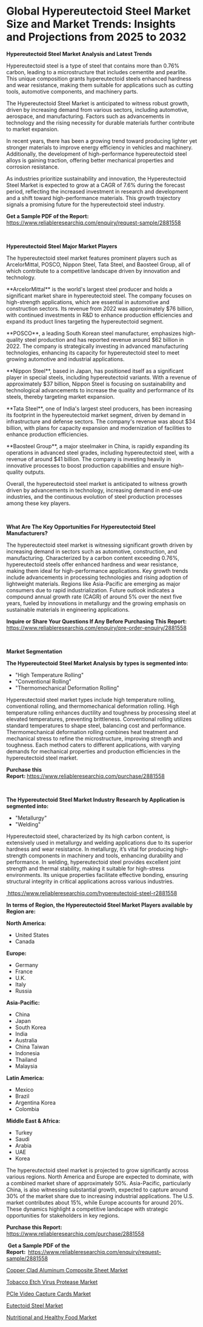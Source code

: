 <p><h1>Global Hypereutectoid Steel Market Size and Market Trends: Insights and Projections from 2025 to 2032</h1></p><p><strong>Hypereutectoid Steel Market Analysis and Latest Trends</strong></p>
<p><p>Hypereutectoid steel is a type of steel that contains more than 0.76% carbon, leading to a microstructure that includes cementite and pearlite. This unique composition grants hypereutectoid steels enhanced hardness and wear resistance, making them suitable for applications such as cutting tools, automotive components, and machinery parts. </p><p>The Hypereutectoid Steel Market is anticipated to witness robust growth, driven by increasing demand from various sectors, including automotive, aerospace, and manufacturing. Factors such as advancements in technology and the rising necessity for durable materials further contribute to market expansion. </p><p>In recent years, there has been a growing trend toward producing lighter yet stronger materials to improve energy efficiency in vehicles and machinery. Additionally, the development of high-performance hypereutectoid steel alloys is gaining traction, offering better mechanical properties and corrosion resistance. </p><p>As industries prioritize sustainability and innovation, the Hypereutectoid Steel Market is expected to grow at a CAGR of 7.6% during the forecast period, reflecting the increased investment in research and development and a shift toward high-performance materials. This growth trajectory signals a promising future for the hypereutectoid steel industry.</p></p>
<p><strong>Get a Sample PDF of the Report:&nbsp;</strong> <a href="https://www.reliableresearchiq.com/enquiry/request-sample/2881558?utm_campaign=1837&utm_medium=2&utm_source=Github&utm_content=ia&utm_term=12032025&utm_id=hypereutectoid-steel">https://www.reliableresearchiq.com/enquiry/request-sample/2881558</a></p>
<p>&nbsp;</p>
<p><strong>Hypereutectoid Steel Major Market Players</strong></p>
<p><p>The hypereutectoid steel market features prominent players such as ArcelorMittal, POSCO, Nippon Steel, Tata Steel, and Baosteel Group, all of which contribute to a competitive landscape driven by innovation and technology.</p><p>**ArcelorMittal** is the world's largest steel producer and holds a significant market share in hypereutectoid steel. The company focuses on high-strength applications, which are essential in automotive and construction sectors. Its revenue from 2022 was approximately $76 billion, with continued investments in R&D to enhance production efficiencies and expand its product lines targeting the hypereutectoid segment.</p><p>**POSCO**, a leading South Korean steel manufacturer, emphasizes high-quality steel production and has reported revenue around $62 billion in 2022. The company is strategically investing in advanced manufacturing technologies, enhancing its capacity for hypereutectoid steel to meet growing automotive and industrial applications.</p><p>**Nippon Steel**, based in Japan, has positioned itself as a significant player in special steels, including hypereutectoid variants. With a revenue of approximately $37 billion, Nippon Steel is focusing on sustainability and technological advancements to increase the quality and performance of its steels, thereby targeting market expansion.</p><p>**Tata Steel**, one of India's largest steel producers, has been increasing its footprint in the hypereutectoid market segment, driven by demand in infrastructure and defense sectors. The company's revenue was about $34 billion, with plans for capacity expansion and modernization of facilities to enhance production efficiencies.</p><p>**Baosteel Group**, a major steelmaker in China, is rapidly expanding its operations in advanced steel grades, including hypereutectoid steel, with a revenue of around $41 billion. The company is investing heavily in innovative processes to boost production capabilities and ensure high-quality outputs.</p><p>Overall, the hypereutectoid steel market is anticipated to witness growth driven by advancements in technology, increasing demand in end-use industries, and the continuous evolution of steel production processes among these key players.</p></p>
<p>&nbsp;</p>
<p><strong>What Are The Key Opportunities For Hypereutectoid Steel Manufacturers?</strong></p>
<p><p>The hypereutectoid steel market is witnessing significant growth driven by increasing demand in sectors such as automotive, construction, and manufacturing. Characterized by a carbon content exceeding 0.76%, hypereutectoid steels offer enhanced hardness and wear resistance, making them ideal for high-performance applications. Key growth trends include advancements in processing technologies and rising adoption of lightweight materials. Regions like Asia-Pacific are emerging as major consumers due to rapid industrialization. Future outlook indicates a compound annual growth rate (CAGR) of around 5% over the next five years, fueled by innovations in metallurgy and the growing emphasis on sustainable materials in engineering applications.</p></p>
<p><strong>Inquire or Share Your Questions If Any Before Purchasing This Report:</strong> <a href="https://www.reliableresearchiq.com/enquiry/pre-order-enquiry/2881558?utm_campaign=1837&utm_medium=2&utm_source=Github&utm_content=ia&utm_term=12032025&utm_id=hypereutectoid-steel">https://www.reliableresearchiq.com/enquiry/pre-order-enquiry/2881558</a></p>
<p>&nbsp;</p>
<p><strong>Market Segmentation</strong></p>
<p><strong>The Hypereutectoid Steel Market Analysis by types is segmented into:</strong></p>
<p><ul><li>"High Temperature Rolling"</li><li>"Conventional Rolling"</li><li>"Thermomechanical Deformation Rolling"</li></ul></p>
<p><p>Hypereutectoid steel market types include high temperature rolling, conventional rolling, and thermomechanical deformation rolling. High temperature rolling enhances ductility and toughness by processing steel at elevated temperatures, preventing brittleness. Conventional rolling utilizes standard temperatures to shape steel, balancing cost and performance. Thermomechanical deformation rolling combines heat treatment and mechanical stress to refine the microstructure, improving strength and toughness. Each method caters to different applications, with varying demands for mechanical properties and production efficiencies in the hypereutectoid steel market.</p></p>
<p><strong>Purchase this Report:&nbsp;</strong><a href="https://www.reliableresearchiq.com/purchase/2881558?utm_campaign=1837&utm_medium=2&utm_source=Github&utm_content=ia&utm_term=12032025&utm_id=hypereutectoid-steel">https://www.reliableresearchiq.com/purchase/2881558</a></p>
<p>&nbsp;</p>
<p><strong>The Hypereutectoid Steel Market Industry Research by Application is segmented into:</strong></p>
<p><ul><li>"Metallurgy"</li><li>"Welding"</li></ul></p>
<p><p>Hypereutectoid steel, characterized by its high carbon content, is extensively used in metallurgy and welding applications due to its superior hardness and wear resistance. In metallurgy, it’s vital for producing high-strength components in machinery and tools, enhancing durability and performance. In welding, hypereutectoid steel provides excellent joint strength and thermal stability, making it suitable for high-stress environments. Its unique properties facilitate effective bonding, ensuring structural integrity in critical applications across various industries.</p></p>
<p><a href="https://www.reliableresearchiq.com/hypereutectoid-steel-r2881558?utm_campaign=1837&utm_medium=2&utm_source=Github&utm_content=ia&utm_term=12032025&utm_id=hypereutectoid-steel">&nbsp;https://www.reliableresearchiq.com/hypereutectoid-steel-r2881558</a></p>
<p><strong>In terms of Region, the Hypereutectoid Steel Market Players available by Region are:</strong></p>
<p>
    <p> <strong> North America: </strong>
        <ul>
            <li>United States</li>
            <li>Canada</li>
        </ul>
        </p> 
    <p> <strong> Europe: </strong>
        <ul>
            <li>Germany</li>
            <li>France</li>
            <li>U.K.</li>
            <li>Italy</li>
            <li>Russia</li>
        </ul>
        </p> 
    <p> <strong> Asia-Pacific: </strong>
        <ul>
            <li>China</li>
            <li>Japan</li>
            <li>South Korea</li>
            <li>India</li>
            <li>Australia</li>
            <li>China Taiwan</li>
            <li>Indonesia</li>
            <li>Thailand</li>
            <li>Malaysia</li>
        </ul>
        </p> 
    <p> <strong> Latin America: </strong>
        <ul>
            <li>Mexico</li>
            <li>Brazil</li>
            <li>Argentina Korea</li>
            <li>Colombia</li>
        </ul>
        </p> 
    <p> <strong> Middle East & Africa: </strong>
        <ul>
            <li>Turkey</li>
            <li>Saudi</li>
            <li>Arabia</li>
            <li>UAE</li>
            <li>Korea</li>
        </ul>
    </p>
    </p>
<p><p>The hypereutectoid steel market is projected to grow significantly across various regions. North America and Europe are expected to dominate, with a combined market share of approximately 50%. Asia-Pacific, particularly China, is also witnessing substantial growth, expected to capture around 30% of the market share due to increasing industrial applications. The U.S. market contributes about 15%, while Europe accounts for around 20%. These dynamics highlight a competitive landscape with strategic opportunities for stakeholders in key regions.</p></p>
<p><strong>Purchase this Report: </strong><a href="https://www.reliableresearchiq.com/purchase/2881558?utm_campaign=1837&utm_medium=2&utm_source=Github&utm_content=ia&utm_term=12032025&utm_id=hypereutectoid-steel">https://www.reliableresearchiq.com/purchase/2881558</a></p>
<p>&nbsp;<strong>Get a Sample PDF of the Report:&nbsp;&nbsp;</strong><a href="https://www.reliableresearchiq.com/enquiry/request-sample/2881558?utm_campaign=1837&utm_medium=2&utm_source=Github&utm_content=ia&utm_term=12032025&utm_id=hypereutectoid-steel">https://www.reliableresearchiq.com/enquiry/request-sample/2881558</a></p>
<p><strong></strong></p>
<p><p><a href="https://github.com/taveyasenay/Market-Research-Report-List-1/blob/main/copper-clad-aluminum-composite-sheet-market.md?utm_campaign=1837&utm_medium=2&utm_source=Github&utm_content=ia&utm_term=12032025&utm_id=hypereutectoid-steel">Copper Clad Aluminum Composite Sheet Market</a></p><p><a href="https://github.com/ssaradulai/Market-Research-Report-List-1/blob/main/tobacco-etch-virus-protease-market.md?utm_campaign=1837&utm_medium=2&utm_source=Github&utm_content=ia&utm_term=12032025&utm_id=hypereutectoid-steel">Tobacco Etch Virus Protease Market</a></p><p><a href="https://github.com/janotjuljo/Market-Research-Report-List-1/blob/main/pcie-video-capture-cards-market.md?utm_campaign=1837&utm_medium=2&utm_source=Github&utm_content=ia&utm_term=12032025&utm_id=hypereutectoid-steel">PCIe Video Capture Cards Market</a></p><p><a href="https://github.com/uripeachrii/Market-Research-Report-List-1/blob/main/eutectoid-steel-market.md?utm_campaign=1837&utm_medium=2&utm_source=Github&utm_content=ia&utm_term=12032025&utm_id=hypereutectoid-steel">Eutectoid Steel Market</a></p><p><a href="https://github.com/laingragle95/Market-Research-Report-List-1/blob/main/nutritional-and-healthy-food-market.md?utm_campaign=1837&utm_medium=2&utm_source=Github&utm_content=ia&utm_term=12032025&utm_id=hypereutectoid-steel">Nutritional and Healthy Food Market</a></p></p>